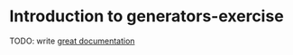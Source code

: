 # Introduction to generators-exercise

TODO: write [great documentation](http://jacobian.org/writing/great-documentation/what-to-write/)
